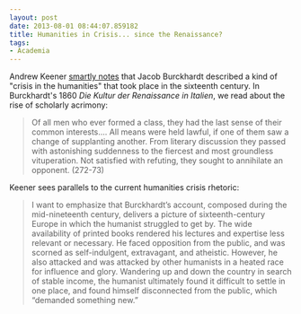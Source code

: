 ```yaml
---
layout: post
date: 2013-08-01 08:44:07.859182
title: Humanities in Crisis... since the Renaissance?
tags:
- Academia
---
```


Andrew Keener [smartly notes](http://andrewkeener.wordpress.com/2013/07/31/jacob-burckhardt-and-the-crisis-in-renaissance-humanities/) that Jacob Burckhardt described a kind of "crisis in the humanities" that took place in the sixteenth century. In Burckhardt's 1860 *Die Kultur der Renaissance in Italien*, we read about the rise of scholarly acrimony:

> Of all men who ever formed a class, they had the last sense of their common interests.... All means were held lawful, if one of them saw a change of supplanting another. From literary discussion they passed with astonishing suddenness to the fiercest and most groundless vituperation. Not satisfied with refuting, they sought to annihilate an opponent. (272-73)

Keener sees parallels to the current humanities crisis rhetoric:

> I want to emphasize that Burckhardt’s account, composed during the mid-nineteenth century, delivers a picture of sixteenth-century Europe in which the humanist struggled to get by. The wide availability of printed books rendered his lectures and expertise less relevant or necessary. He faced opposition from the public, and was scorned as self-indulgent, extravagant, and atheistic. However, he also attacked and was attacked by other humanists in a heated race for influence and glory. Wandering up and down the country in search of stable income, the humanist ultimately found it difficult to settle in one place, and found himself disconnected from the public, which “demanded something new.”